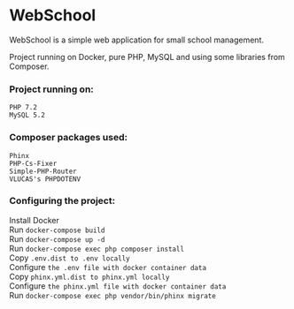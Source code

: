 # WebSchool
WebSchool is a simple web application for small school management.

Project running on Docker, pure PHP, MySQL and using some libraries from Composer.

### Project running on:  
```PHP 7.2```  
```MySQL 5.2```  

### Composer packages used:  
```Phinx```  
```PHP-Cs-Fixer```  
```Simple-PHP-Router```  
```VLUCAS's PHPDOTENV```  

### Configuring the project:  
Install Docker   
Run ```docker-compose build```  
Run ```docker-compose up -d```  
Run ```docker-compose exec php composer install```  
Copy ```.env.dist to .env locally```  
Configure ```the .env file with docker container data```  
Copy ```phinx.yml.dist to phinx.yml locally```  
Configure ```the phinx.yml file with docker container data```  
Run ```docker-compose exec php vendor/bin/phinx migrate```  
